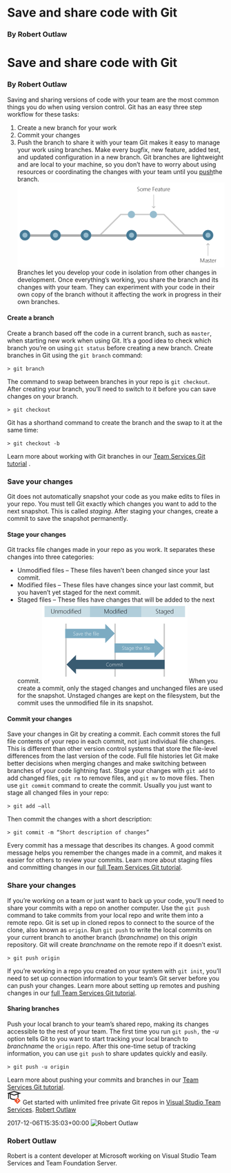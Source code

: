 # Save and share code with Git
### By Robert Outlaw

# Save and share code with Git
### By Robert Outlaw
Saving and sharing versions of code with your team are the most common
things you do when using version control. Git has an easy three step
workflow for these tasks:
1.  Create a new branch for your work
2.  Commit your changes
3.  Push the branch to share it with your team
Git makes it easy to manage your work using branches. Make every bugfix,
new feature, added test, and updated configuration in a new branch. Git
branches are lightweight and are local to your machine, so you don’t
have to worry about using resources or coordinating the changes with
your team until you
[push](https://www.visualstudio.com/en-us/docs/git/tutorial/pushing)the
branch.
![branching\_line](_img/branching_line.png)
Branches let you develop your code in isolation from other changes in
development. Once everything’s working, you share the branch and its
changes with your team. They can experiment with your code in their own
copy of the branch without it affecting the work in progress in their
own branches.
#### Create a branch
Create a branch based off the code in a current branch, such as
`master`, when starting new work when using Git. It’s a good idea to
check which branch you’re on using `git status` before creating a new
branch.
Create branches in Git using the `git branch` command:  
``` vscom-pre vscom-pre--block
> git branch 
```
  
The command to swap between branches in your repo is `git checkout`.
After creating your branch, you’ll need to switch to it before you can
save changes on your branch.  
``` vscom-pre vscom-pre--block
> git checkout 
```
  
Git has a shorthand command to create the branch and the swap to it at
the same time:  
``` vscom-pre vscom-pre--block
> git checkout -b 
```
  
Learn more about working with Git branches in our [Team Services Git
tutorial](https://www.visualstudio.com/en-us/docs/git/tutorial/branches)
.
### Save your changes
Git does not automatically snapshot your code as you make edits to files
in your repo. You must tell Git exactly which changes you want to add to
the next snapshot. This is called *staging*. After staging your changes,
create a commit to save the snapshot permanently.
#### Stage your changes
Git tracks file changes made in your repo as you work. It separates
these changes into three categories:
  - Unmodified files – These files haven’t been changed since your last
    commit.
  - Modified files – These files have changes since your last commit,
    but you haven’t yet staged for the next commit.
  - Staged files – These files have changes that will be added to the
    next
commit.
![file\_status\_lifecycle-2](_img/file_status_lifecycle.2.png)
When you create a commit, only the staged changes and unchanged files
are used for the snapshot. Unstaged changes are kept on the filesystem,
but the commit uses the unmodified file in its snapshot.
#### Commit your changes
Save your changes in Git by creating a commit. Each commit stores the
full file contents of your repo in each commit, not just individual file
changes. This is different than other version control systems that store
the file-level differences from the last version of the code. Full file
histories let Git make better decisions when merging changes and make
switching between branches of your code lightning fast.
Stage your changes with `git add` to add changed files, `git rm` to
remove files, and `git mv` to move files. Then use `git commit` command
to create the commit.
Usually you just want to stage all changed files in your repo:  
``` vscom-pre vscom-pre--block
> git add –all
```
  
Then commit the changes with a short description:  
``` vscom-pre vscom-pre--block
> git commit -m “Short description of changes”
```
  
Every commit has a message that describes its changes. A good commit
message helps you remember the changes made in a commit, and makes it
easier for others to review your commits.
Learn more about staging files and committing changes in our [full Team
Services Git
tutorial](https://www.visualstudio.com/docs/git/tutorial/commits).
### Share your changes
If you’re working on a team or just want to back up your code, you’ll
need to share your commits with a repo on another computer. Use the `git
push` command to take commits from your local repo and write them into a
remote repo. Git is set up in cloned repos to connect to the source of
the clone, also known as `origin`. Run `git push` to write the local
commits on your current branch to another branch (*branchname*) on this
*origin* repository. Git will create *branchname* on the remote repo if
it doesn’t exist.  
``` vscom-pre vscom-pre--block
> git push origin 
```
  
If you’re working in a repo you created on your system with `git init`,
you’ll need to set up connection information to your team’s Git server
before you can push your changes. Learn more about setting up remotes
and pushing changes in our [full Team Services Git
tutorial](https://www.visualstudio.com/docs/git/tutorial/pushing).
#### Sharing branches
Push your local branch to your team’s shared repo, making its changes
accessible to the rest of your team. The first time you run `git push,`
the *-u* option tells Git to you want to start tracking your local
branch to *branchname* the `origin` repo. After this one-time setup of
tracking information, you can use `git push` to share updates quickly
and easily.  
``` vscom-pre vscom-pre--block
> git push -u origin 
```
  
Learn more about pushing your commits and branches in our [Team Services
Git
tutorial](https://www.visualstudio.com/en-us/docs/git/tutorial/pushing).
   
![](_img/LearnGIT_32x.png)
Get started with unlimited free private Git repos in [Visual Studio Team
Services](https://www.visualstudio.com/team-services/git/).
  [Robert
Outlaw](https://www.visualstudio.com/author/routlaw/ "Posts by Robert Outlaw")
  
2017-12-06T15:35:03+00:00 
![Robert
Outlaw](_img/Robert-Outlaw_avatar_1479411198-130x130.jpg)
### Robert Outlaw
Robert is a content developer at Microsoft working on Visual Studio Team
Services and Team Foundation Server.